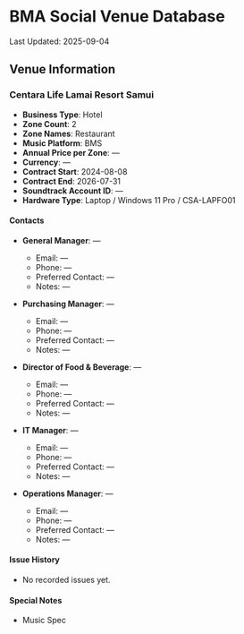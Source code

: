 # BMA Social Venue Database

Last Updated: 2025-09-04

## Venue Information

### Centara Life Lamai Resort Samui
- **Business Type**: Hotel
- **Zone Count**: 2
- **Zone Names**: Restaurant
- **Music Platform**: BMS
- **Annual Price per Zone**: —
- **Currency**: —
- **Contract Start**: 2024-08-08
- **Contract End**: 2026-07-31
- **Soundtrack Account ID**: —
- **Hardware Type**: Laptop / Windows 11 Pro / CSA-LAPFO01

#### Contacts
- **General Manager**: —
  - Email: —
  - Phone: —
  - Preferred Contact: —
  - Notes: —

- **Purchasing Manager**: —
  - Email: —
  - Phone: —
  - Preferred Contact: —
  - Notes: —

- **Director of Food & Beverage**: —
  - Email: —
  - Phone: —
  - Preferred Contact: —
  - Notes: —

- **IT Manager**: —
  - Email: —
  - Phone: —
  - Preferred Contact: —
  - Notes: —

- **Operations Manager**: —
  - Email: —
  - Phone: —
  - Preferred Contact: —
  - Notes: —

#### Issue History
- No recorded issues yet.

#### Special Notes
- Music Spec

